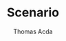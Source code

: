 ---
title: "Scenario"
author: "Thomas Acda"
isbn: ""
isbn13: "9789048835829"
rating: "3"
publisher: "Lebowski"
pages: "304"
publishYear: "2020"
read: "2020"
goodreads_id: "55777655"
language: "nl"
---